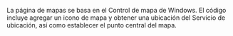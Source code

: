 ﻿La página de mapas se basa en el Control de mapa de Windows. El código incluye agregar un icono de mapa y obtener una ubicación del Servicio de ubicación, así como establecer el punto central del mapa.
